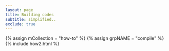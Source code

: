 ```yaml
---
layout: page
title: Building codes
subtitle: simplified..
exclude: true
---
```


<div class="how2">
{% assign mCollection = "how-to" %}
{% assign grpNAME = "compile" %}
{% include how2.html %}
</div>